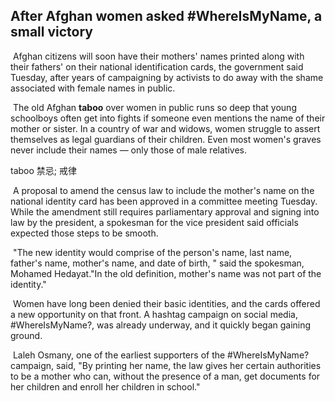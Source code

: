 ## After Afghan women asked #WhereIsMyName, a small victory

​		Afghan citizens will soon have their mothers' names printed along with their fathers' on their national identification cards, the government said Tuesday, after years of campaigning by activists to do away with the shame associated with female names in public.

​		The old Afghan **taboo** over women in public runs so deep that young schoolboys often get into fights if someone even mentions the name of their mother or sister. In a country of war and widows, women struggle to assert themselves as legal guardians of their children. Even most women's graves never include their names — only those of male relatives.

taboo  禁忌; 戒律

​		A proposal to amend the census law to include the mother's name on the national identity card has been approved in a committee meeting Tuesday. While the amendment still requires parliamentary approval and signing into law by the president, a spokesman for the vice president said officials expected those steps to be smooth.

​		"The new identity would comprise of the person's name, last name, father's name, mother's name, and date of birth, " said the spokesman, Mohamed Hedayat."In the old definition, mother's name was not part of the identity."

​		Women have long been denied their basic identities, and the cards offered a new opportunity on that front. A hashtag campaign on social media, #WhereIsMyName?, was already underway, and it quickly began gaining ground.

​		Laleh Osmany, one of the earliest supporters of the #WhereIsMyName? campaign, said, "By printing her name, the law gives her certain authorities to be a mother who can, without the presence of a man, get documents for her children and enroll her children in school."